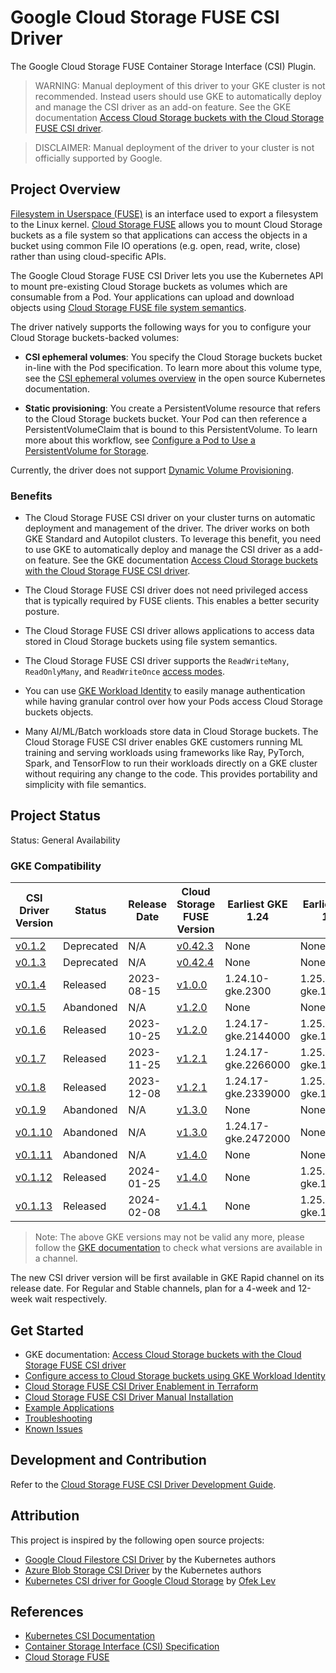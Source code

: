 <!--
Copyright 2018 The Kubernetes Authors.
Copyright 2022 Google LLC

Licensed under the Apache License, Version 2.0 (the "License");
you may not use this file except in compliance with the License.
You may obtain a copy of the License at

    https://www.apache.org/licenses/LICENSE-2.0

Unless required by applicable law or agreed to in writing, software
distributed under the License is distributed on an "AS IS" BASIS,
WITHOUT WARRANTIES OR CONDITIONS OF ANY KIND, either express or implied.
See the License for the specific language governing permissions and
limitations under the License.
-->

# Google Cloud Storage FUSE CSI Driver
The Google Cloud Storage FUSE Container Storage Interface (CSI) Plugin.

> WARNING: Manual deployment of this driver to your GKE cluster is not recommended. Instead users should use GKE to automatically deploy and manage the CSI driver as an add-on feature. See the GKE documentation [Access Cloud Storage buckets with the Cloud Storage FUSE CSI driver](https://cloud.google.com/kubernetes-engine/docs/how-to/persistent-volumes/cloud-storage-fuse-csi-driver).

> DISCLAIMER: Manual deployment of the driver to your cluster is not officially supported by Google.

## Project Overview

[Filesystem in Userspace (FUSE)](https://www.kernel.org/doc/html/next/filesystems/fuse.html) is an interface used to export a filesystem to the Linux kernel. [Cloud Storage FUSE](https://cloud.google.com/storage/docs/gcs-fuse) allows you to mount Cloud Storage buckets as a file system so that applications can access the objects in a bucket using common File IO operations (e.g. open, read, write, close) rather than using cloud-specific APIs. 

The Google Cloud Storage FUSE CSI Driver lets you use the Kubernetes API to mount pre-existing Cloud Storage buckets as volumes which are consumable from a Pod. Your applications can upload and download objects using [Cloud Storage FUSE file system semantics](https://github.com/googlecloudplatform/gcsfuse/blob/master/docs/semantics.md).

The driver natively supports the following ways for you to configure your Cloud Storage buckets-backed volumes:

* **CSI ephemeral volumes**: You specify the Cloud Storage buckets bucket in-line with the Pod specification. To learn more about this volume type, see the [CSI ephemeral volumes overview](https://kubernetes.io/docs/concepts/storage/ephemeral-volumes/#csi-ephemeral-volumes) in the open source Kubernetes documentation.

* **Static provisioning**: You create a PersistentVolume resource that refers to the Cloud Storage buckets bucket. Your Pod can then reference a PersistentVolumeClaim that is bound to this PersistentVolume. To learn more about this workflow, see [Configure a Pod to Use a PersistentVolume for Storage](https://kubernetes.io/docs/tasks/configure-pod-container/configure-persistent-volume-storage/).

Currently, the driver does not support [Dynamic Volume Provisioning](https://kubernetes.io/docs/concepts/storage/dynamic-provisioning/).

### Benefits

* The Cloud Storage FUSE CSI driver on your cluster turns on automatic deployment and management of the driver. The driver works on both GKE Standard and Autopilot clusters. To leverage this benefit, you need to use GKE to automatically deploy and manage the CSI driver as a add-on feature. See the GKE documentation [Access Cloud Storage buckets with the Cloud Storage FUSE CSI driver](https://cloud.google.com/kubernetes-engine/docs/how-to/persistent-volumes/cloud-storage-fuse-csi-driver).

* The Cloud Storage FUSE CSI driver does not need privileged access that is typically required by FUSE clients. This enables a better security posture.

* The Cloud Storage FUSE CSI driver allows applications to access data stored in Cloud Storage buckets using file system semantics.

* The Cloud Storage FUSE CSI driver supports the `ReadWriteMany`, `ReadOnlyMany`, and `ReadWriteOnce` [access modes](https://kubernetes.io/docs/concepts/storage/persistent-volumes/#access-modes).

* You can use [GKE Workload Identity](https://cloud.devsite.corp.google.com/kubernetes-engine/docs/concepts/workload-identity) to easily manage authentication while having granular control over how your Pods access Cloud Storage buckets objects.

* Many AI/ML/Batch workloads store data in Cloud Storage buckets. The Cloud Storage FUSE CSI driver enables GKE customers running ML training and serving workloads using frameworks like Ray, PyTorch, Spark, and TensorFlow to run their workloads directly on a GKE cluster without requiring any change to the code. This provides portability and simplicity with file semantics.

## Project Status

Status: General Availability

### GKE Compatibility
| CSI Driver Version                                                                         | Status     | Release Date | Cloud Storage FUSE Version                                                     | Earliest GKE 1.24   | Earliest GKE 1.25   | Earliest GKE 1.26   | Earliest GKE 1.27   | Earliest GKE 1.28  | Earliest GKE 1.29  |
| ------------------------------------------------------------------------------------------ | ---------- | ------------ | ------------------------------------------------------------------------------ | ------------------- | ------------------- | ------------------- | ------------------- | ------------------ | ------------------ |
| [v0.1.2](https://github.com/GoogleCloudPlatform/gcs-fuse-csi-driver/releases/tag/v0.1.2)   | Deprecated | N/A          | [v0.42.3](https://github.com/GoogleCloudPlatform/gcsfuse/releases/tag/v0.42.3) | None                | None                | None                | None                | None               | None               |
| [v0.1.3](https://github.com/GoogleCloudPlatform/gcs-fuse-csi-driver/releases/tag/v0.1.3)   | Deprecated | N/A          | [v0.42.4](https://github.com/GoogleCloudPlatform/gcsfuse/releases/tag/v0.42.4) | None                | None                | None                | None                | None               | None               |
| [v0.1.4](https://github.com/GoogleCloudPlatform/gcs-fuse-csi-driver/releases/tag/v0.1.4)   | Released   | 2023-08-15   | [v1.0.0](https://github.com/GoogleCloudPlatform/gcsfuse/releases/tag/v1.0.0)   | 1.24.10-gke.2300    | 1.25.10-gke.1200    | 1.26.5-gke.2100     | 1.27.2-gke.1200     | 1.28.1-gke.200     | None               |
| [v0.1.5](https://github.com/GoogleCloudPlatform/gcs-fuse-csi-driver/releases/tag/v0.1.5)   | Abandoned  | N/A          | [v1.2.0](https://github.com/GoogleCloudPlatform/gcsfuse/releases/tag/v1.2.0)   | None                | None                | None                | None                | None               | None               |
| [v0.1.6](https://github.com/GoogleCloudPlatform/gcs-fuse-csi-driver/releases/tag/v0.1.6)   | Released   | 2023-10-25   | [v1.2.0](https://github.com/GoogleCloudPlatform/gcsfuse/releases/tag/v1.2.0)   | 1.24.17-gke.2144000 | 1.25.14-gke.1462000 | 1.26.9-gke.1483000  | 1.27.6-gke.1487000  | 1.28.2-gke.1078000 | None               |
| [v0.1.7](https://github.com/GoogleCloudPlatform/gcs-fuse-csi-driver/releases/tag/v0.1.7)   | Released   | 2023-11-25   | [v1.2.1](https://github.com/GoogleCloudPlatform/gcsfuse/releases/tag/v1.2.1)   | 1.24.17-gke.2266000 | 1.25.15-gke.1144000 | 1.26.10-gke.1101000 | 1.27.7-gke.1121000  | 1.28.3-gke.1260000 | None               |
| [v0.1.8](https://github.com/GoogleCloudPlatform/gcs-fuse-csi-driver/releases/tag/v0.1.8)   | Released   | 2023-12-08   | [v1.2.1](https://github.com/GoogleCloudPlatform/gcsfuse/releases/tag/v1.2.1)   | 1.24.17-gke.2339000 | 1.25.16-gke.1011000 | 1.26.10-gke.1227000 | 1.27.7-gke.1279000  | 1.28.3-gke.1430000 | 1.29.0-gke.1003000 |
| [v0.1.9](https://github.com/GoogleCloudPlatform/gcs-fuse-csi-driver/releases/tag/v0.1.9)   | Abandoned  | N/A          | [v1.3.0](https://github.com/GoogleCloudPlatform/gcsfuse/releases/tag/v1.3.0)   | None                | None                | None                | None                | None               | None               |
| [v0.1.10](https://github.com/GoogleCloudPlatform/gcs-fuse-csi-driver/releases/tag/v0.1.10) | Abandoned  | N/A          | [v1.3.0](https://github.com/GoogleCloudPlatform/gcsfuse/releases/tag/v1.3.0)   | 1.24.17-gke.2472000 | None                | None                | None                | 1.28.5-gke.1217000 | None               |
| [v0.1.11](https://github.com/GoogleCloudPlatform/gcs-fuse-csi-driver/releases/tag/v0.1.11) | Abandoned  | N/A          | [v1.4.0](https://github.com/GoogleCloudPlatform/gcsfuse/releases/tag/v1.4.0)   | None                | None                | None                | None                | None               | None               |
| [v0.1.12](https://github.com/GoogleCloudPlatform/gcs-fuse-csi-driver/releases/tag/v0.1.12) | Released   | 2024-01-25   | [v1.4.0](https://github.com/GoogleCloudPlatform/gcsfuse/releases/tag/v1.4.0)   | None                | 1.25.16-gke.1268000 | 1.26.12-gke.1111000 | 1.27.9-gke.1092000  | None               | 1.29.0-gke.1381000 |
| [v0.1.13](https://github.com/GoogleCloudPlatform/gcs-fuse-csi-driver/releases/tag/v0.1.13) | Released   | 2024-02-08   | [v1.4.1](https://github.com/GoogleCloudPlatform/gcsfuse/releases/tag/v1.4.1)   | None                | 1.25.16-gke.1360000 | 1.26.13-gke.1052000 | 1.27.10-gke.1055000 | 1.28.6-gke.1095000 | 1.29.1-gke.1425000 |

> Note: The above GKE versions may not be valid any more, please follow the [GKE documentation](https://cloud.google.com/kubernetes-engine/docs/concepts/release-channels#what_versions_are_available_in_a_channel) to check what versions are available in a channel.

The new CSI driver version will be first available in GKE Rapid channel on its release date. For Regular and Stable channels, plan for a 4-week and 12-week wait respectively.

## Get Started
- GKE documentation: [Access Cloud Storage buckets with the Cloud Storage FUSE CSI driver](https://cloud.google.com/kubernetes-engine/docs/how-to/persistent-volumes/cloud-storage-fuse-csi-driver)
- [Configure access to Cloud Storage buckets using GKE Workload Identity](./docs/authentication.md)
- [Cloud Storage FUSE CSI Driver Enablement in Terraform](./docs/terraform.md)
- [Cloud Storage FUSE CSI Driver Manual Installation](./docs/installation.md)
- [Example Applications](./examples/README.md)
- [Troubleshooting](./docs/troubleshooting.md)
- [Known Issues](./docs/known-issues.md)

## Development and Contribution
Refer to the [Cloud Storage FUSE CSI Driver Development Guide](./docs/development.md).

## Attribution

This project is inspired by the following open source projects:

- [Google Cloud Filestore CSI Driver](https://github.com/kubernetes-sigs/gcp-filestore-csi-driver) by the Kubernetes authors
- [Azure Blob Storage CSI Driver](https://github.com/kubernetes-sigs/blob-csi-driver) by the Kubernetes authors
- [Kubernetes CSI driver for Google Cloud Storage](https://github.com/ofek/csi-gcs) by [Ofek Lev](https://github.com/ofek)

## References

- [Kubernetes CSI Documentation](https://kubernetes-csi.github.io/docs/)
- [Container Storage Interface (CSI) Specification](https://github.com/container-storage-interface/spec)
- [Cloud Storage FUSE](https://cloud.google.com/storage/docs/gcs-fuse)